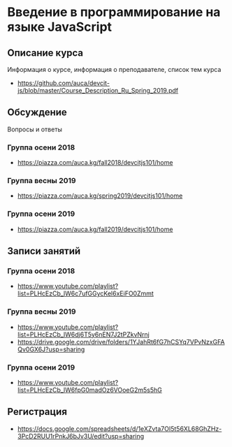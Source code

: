 # Введение в программирование на языке JavaScript

## Описание курса

Информация о курсе, информация о преподавателе, список тем курса

* <https://github.com/auca/devcit-js/blob/master/Course_Description_Ru_Spring_2019.pdf>

## Обсуждение

Вопросы и ответы

### Группа осени 2018

* <https://piazza.com/auca.kg/fall2018/devcitjs101/home>

### Группа весны 2019

* <https://piazza.com/auca.kg/spring2019/devcitjs101/home>

### Группа осени 2019

* <https://piazza.com/auca.kg/fall2019/devcitjs101/home>

## Записи занятий

### Группа осени 2018

* <https://www.youtube.com/playlist?list=PLHcEzCb_lW6c7ufGGycKel6xEiFO0Zmmt>

### Группа весны 2019

* <https://www.youtube.com/playlist?list=PLHcEzCb_lW6dj6T5y6nEN7J2tPZkvNrnj>
* <https://drive.google.com/drive/folders/1YJahRt6fG7hCSYq7VPvNzxGFAQv0GX6J?usp=sharing>

### Группа осени 2019

* <https://www.youtube.com/playlist?list=PLHcEzCb_lW6fpG0madOz6VOoeG2m5s5hG>

## Регистрация

* <https://docs.google.com/spreadsheets/d/1eXZvta7OI5t56XL68GhZHz-3PcD2RUU1rPnkJ6bJv3U/edit?usp=sharing>
